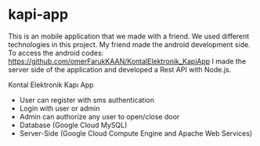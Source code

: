 # kapi-app

This is an mobile application that we made with a friend. We used different technologies in this project. 
My friend made the android development side. To access the android codes: https://github.com/omerFarukKAAN/KontalElektronik_KapiApp
I made the server side of the application and developed a Rest API with Node.js.

Kontal Elektronik Kapı App

- User can register with sms authentication
- Login with user or admin
- Admin can authorize any user to open/close door
- Database (Google Cloud MySQL)
- Server-Side (Google Cloud Compute Engine and Apache Web Services)
